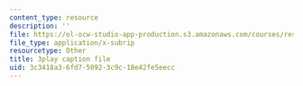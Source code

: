 ```yaml
---
content_type: resource
description: ''
file: https://ol-ocw-studio-app-production.s3.amazonaws.com/courses/res-3-004-visualizing-materials-science-fall-2017/3c3418a36fd750923c9c18e42fe5eecc_peJUDjHJGb4.srt
file_type: application/x-subrip
resourcetype: Other
title: 3play caption file
uid: 3c3418a3-6fd7-5092-3c9c-18e42fe5eecc
---
```

